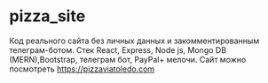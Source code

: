 # pizza_site

Код реального сайта без личных данных и закомментированным телеграм-ботом.
Стек React, Express, Node js, Mongo DB (MERN),Bootstrap, телеграм бот, PayPal+ мелочи.
Сайт можно посмотреть https://pizzaviatoledo.com
